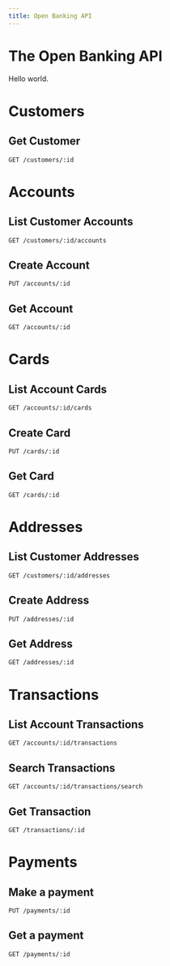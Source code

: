 ```yaml
---
title: Open Banking API
---
```


# The Open Banking API

Hello world.

# Customers

## Get Customer

`GET /customers/:id`

# Accounts

## List Customer Accounts

`GET /customers/:id/accounts`

## Create Account

`PUT /accounts/:id`

## Get Account

`GET /accounts/:id`

# Cards

## List Account Cards

`GET /accounts/:id/cards`

## Create Card

`PUT /cards/:id`

## Get Card

`GET /cards/:id`

# Addresses

## List Customer Addresses

`GET /customers/:id/addresses`

## Create Address

`PUT /addresses/:id`

## Get Address

`GET /addresses/:id`

# Transactions

## List Account Transactions

`GET /accounts/:id/transactions`

## Search Transactions

`GET /accounts/:id/transactions/search`

## Get Transaction

`GET /transactions/:id`

# Payments

## Make a payment

`PUT /payments/:id`

## Get a payment

`GET /payments/:id`
